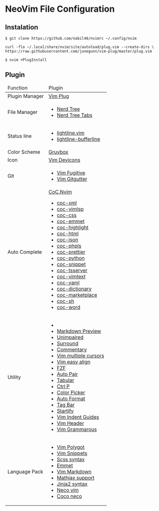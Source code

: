# NeoVim File Configuration

## Instalation

```
$ git clone https://github.com/nabil48/nvimrc ~/.config/nvim
```

```
curl -flo ~/.local/share/nvim/site/autoload/plug.vim --create-dirs \
https://raw.githubusercontent.com/junegunn/vim-plug/master/plug.vim
```

```
$ nvim +PlugInstall
```

## Plugin

<table>
  <thead>
    <tr>
      <td>Function</td>
      <td>Plugin</td>
    </tr>
  </thead>
  <tbody>
    <tr>
      <td>Plugin Manager</td>
      <td><a href="https://github.com/junegunn/vim-plug" target="_blank">Vim Plug</a></td>
    </tr>
    <tr>
      <td>File Manager</td>
      <td>
        <ul>
          <li><a href="https://github.com/scrooloose/nerdtree" target="_blank">Nerd Tree</a></li>
          <li><a href="https://github.com/jistr/vim-nerdtree-tabs" target="_blank">Nerd Tree Tabs</a></li>
        </ul>
    </tr>
    <tr>
      <td>Status line</td>
      <td>
        <ul>
          <li><a href="https://github.com/itchyny/lightline.vim/" target="_blank">lightline.vim</a></li>
          <li><a href="https://github.com/mengelbrecht/lightline-bufferline" target="_blank">lightline-bufferline</a></li>
        </ul>
      </td>
    </tr>
    <tr>
      <td>Color Scheme</td>
      <td><a href="https://github.com/morhetz/gruvbox" target="_blank">Gruvbox</a></td>
    </tr>
    <tr>
      <td>Icon</td>
      <td><a href="https://github.com/ryanoasis/vim-devicons" target="_blank">Vim Devicons</a></td>
    </tr>
    <tr>
      <td>Git</td>
      <td>
        <ul>
          <li><a href="https://github.com/tpope/vim-fugitive" target="_blank">Vim Fugitive</a></li>
          <li><a href="https://github.com/airblade/vim-gitgutter" target="_blank">Vim Gitgutter</a></li>
        </ul>
      </td>
    </tr>
    <tr>
      <td>Auto Complete</td>
      <td>
        <a href="https://github.com/neoclide/coc.nvim" target="_blank">CoC.Nvim</a>
        <ul>
          <li><a href="https://github.com/fannheyward/coc-xml" target="_blank">coc-xml</a></li>
          <li><a href="https://github.com/iamcco/coc-vimlsp" target="_blank">coc-vimlsp</a></li>
          <li><a href="https://github.com/neoclide/coc-css" target="_blank">coc-css</a></li>
          <li><a href="https://github.com/neoclide/coc-emmet" target="_blank">coc-emmet</a></li>
          <li><a href="https://github.com/neoclide/coc-highlight" target="_blank">coc-highlight</a></li>
          <li><a href="https://github.com/neoclide/coc-html" target="_blank">coc-html</a></li>
          <li><a href="https://github.com/neoclide/coc-json" target="_blank">coc-json</a></li>
          <li><a href="https://github.com/neoclide/coc-phpls" target="_blank">coc-phpls</a></li>
          <li><a href="https://github.com/neoclide/coc-prettier" target="_blank">coc-prettier</a></li>
          <li><a href="https://github.com/neoclide/coc-python" target="_blank">coc-python</a></li>
          <li><a href="https://github.com/neoclide/coc-snippet" target="_blank">coc-snippet</a></li>
          <li><a href="https://github.com/neoclide/coc-tsserver" target="_blank">coc-tsserver</a></li>
          <li><a href="https://github.com/neoclide/coc-vimtex"target="_blank">coc-vimtext</a></li>
          <li><a href="https://github.com/neoclide/coc-yaml" target="_blank">coc-yaml</a></li>
          <li><a href="https://www.npmjs.com/package/coc-dictionary" target="_blank">coc-dictionary</a></li>
          <li><a href="https://www.npmjs.com/package/coc-marketplace"target="_blank">coc-marketplace</a></li>
          <li><a href="https://www.npmjs.com/package/coc-sh"target="_blank">coc-sh</a></li>
          <li><a href="https://www.npmjs.com/package/coc-word" target="_blank">coc-word</a></li>
        </ul>
      </td>
    </tr>
    <tr>
      <td>Utility</td>
      <td>
        <ul>
          <li><a href="https://github.com/" target="_blank"></a></li>
          <li><a href="https://github.com/iamcco/markdown-preview.nvim" target="_blank">Markdown Preview</a></li>
          <li><a href="https://github.com/tpope/vim-unimpaired" target="_blank">Unimpaired</a></li>
          <li><a href="https://github.com/tpope/vim-surround" target="_blank">Surround</a></li>
          <li><a href="https://github.com/tpope/vim-commentary" target="_blank">Commentary</a></li>
          <li><a href="https://github.com/terryma/vim-multiple-cursors" target="_blank">Vim multiple cursors</a></li>
          <li><a href="https://github.com/junegunn/vim-easy-align" target="_blank">Vim easy align</a></li>
          <li><a href="https://github.com/junegunn/fzf.vim" target="_blank">FZF</a></li>
          <li><a href="https://github.com/jiangmiao/auto-pairs" target="_blank">Auto Pair</a></li>
          <li><a href="https://github.com/godlygeek/tabular" target="_blank">Tabular</a></li>
          <li><a href="https://github.com/ctrlpvim/ctrlp.vim" target="_blank">Ctrl P</a></li>
          <li><a href="https://github.com/KabbAmine/vCoolor.vim" target="_blank">Color Picker</a></li>
          <li><a href="https://github.com/Chiel92/vim-autoformat" target="_blank">Auto Format</a></li>
          <li><a href="https://github.com/majutsushi/tagbar" target="_blank">Tag Bar</a></li>
          <li><a href="https://github.com/mhinz/vim-startify" target="_blank">Startify</a></li>
          <li><a href="https://github.com/nathanaelkane/vim-indent-guides" target="_blank">Vim Indent Guides</a></li>
          <li><a href="https://github.com/mnabila/vim-header" target="_blank">Vim Header</a></li>
          <li><a href="https://github.com/rhysd/vim-grammarous" target="_blank">Vim Grammarous</a></li>
        </ul>
      </td>
    </tr>
    <tr>
      <td>Language Pack</td>
      <td>
        <ul>
          <li><a href="https://github.com/sheerun/vim-polyglot" target="_blank">Vim Polygot</a></li>
          <li><a href="https://github.com/honza/vim-snippets" target="_blank">Vim Snippets</a></li>
          <li><a href="https://github.com/cakebaker/scss-syntax.vim" target="_blank">Scss syntax</a></li>
          <li><a href="https://github.com/mattn/emmet-vim" target="_blank">Emmet</a></li>
          <li><a href="https://github.com/plasticboy/vim-markdown" target="_blank">Vim Markdown</a></li>
          <li><a href="https://github.com/iamcco/mathjax-support-for-mkdp" target="_blank">Mathjax support</a></li>
          <li><a href="https://github.com/Glench/Vim-Jinja2-Syntax" target="_blank">Jinja2 syntax</a></li>
          <li><a href="https://github.com/Shougo/neco-vim" target="_blank">Neco vim</a></li>
          <li><a href="https://github.com/neoclide/coc-neco" target="_blank">Coco neco</a></li>
        </ul>
      </td>
    </tr>
  </tbody>
</table>
